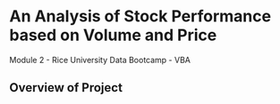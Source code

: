 # An Analysis of Stock Performance based on Volume and Price
Module 2 - Rice University Data Bootcamp - VBA 
## Overview of Project
